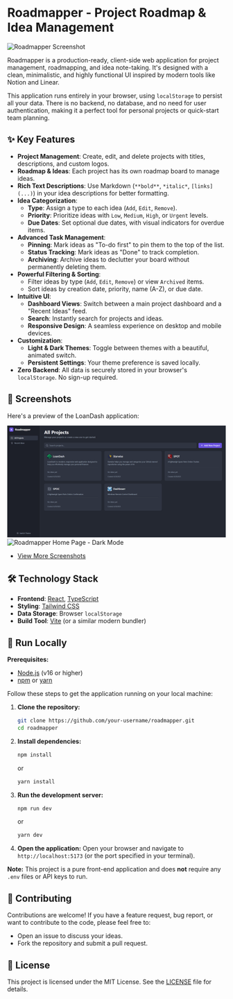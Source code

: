 # Roadmapper - Project Roadmap & Idea Management

![Roadmapper Screenshot](https://i.imgur.com/u74Yg4m.png)

Roadmapper is a production-ready, client-side web application for project management, roadmapping, and idea note-taking. It's designed with a clean, minimalistic, and highly functional UI inspired by modern tools like Notion and Linear.

This application runs entirely in your browser, using `localStorage` to persist all your data. There is no backend, no database, and no need for user authentication, making it a perfect tool for personal projects or quick-start team planning.

## ✨ Key Features

- **Project Management**: Create, edit, and delete projects with titles, descriptions, and custom logos.
- **Roadmap & Ideas**: Each project has its own roadmap board to manage ideas.
- **Rich Text Descriptions**: Use Markdown (`**bold**`, `*italic*`, `[links](...)`) in your idea descriptions for better formatting.
- **Idea Categorization**:
  - **Type**: Assign a type to each idea (`Add`, `Edit`, `Remove`).
  - **Priority**: Prioritize ideas with `Low`, `Medium`, `High`, or `Urgent` levels.
  - **Due Dates**: Set optional due dates, with visual indicators for overdue items.
- **Advanced Task Management**:
  - **Pinning**: Mark ideas as "To-do first" to pin them to the top of the list.
  - **Status Tracking**: Mark ideas as "Done" to track completion.
  - **Archiving**: Archive ideas to declutter your board without permanently deleting them.
- **Powerful Filtering & Sorting**:
  - Filter ideas by type (`Add`, `Edit`, `Remove`) or view `Archived` items.
  - Sort ideas by creation date, priority, name (A-Z), or due date.
- **Intuitive UI**:
  - **Dashboard Views**: Switch between a main project dashboard and a "Recent Ideas" feed.
  - **Search**: Instantly search for projects and ideas.
  - **Responsive Design**: A seamless experience on desktop and mobile devices.
- **Customization**:
  - **Light & Dark Themes**: Toggle between themes with a beautiful, animated switch.
  - **Persistent Settings**: Your theme preference is saved locally.
- **Zero Backend**: All data is securely stored in your browser's `localStorage`. No sign-up required.

## 📸 Screenshots

Here's a preview of the LoanDash application:

![Roadmapper Home Page - Dark Mode](https://raw.githubusercontent.com/hamzamix/Roadmapper/refs/heads/main/Screenshots/projects.png)
![Roadmapper Home Page - Dark Mode](https://raw.githubusercontent.com/hamzamix/Roadmapper/refs/heads/main/Screenshots/projects-ideas.png)

* [View More Screenshots](https://github.com/hamzamix/Roadmapper/tree/main/Screenshots)


## 🛠️ Technology Stack

- **Frontend**: [React](https://reactjs.org/), [TypeScript](https://www.typescriptlang.org/)
- **Styling**: [Tailwind CSS](https://tailwindcss.com/)
- **Data Storage**: Browser `localStorage`
- **Build Tool**: [Vite](https://vitejs.dev/) (or a similar modern bundler)

## 🚀 Run Locally

**Prerequisites:**
- [Node.js](https://nodejs.org/) (v16 or higher)
- [npm](https://www.npmjs.com/) or [yarn](https://yarnpkg.com/)

Follow these steps to get the application running on your local machine:

1.  **Clone the repository:**
    ```bash
    git clone https://github.com/your-username/roadmapper.git
    cd roadmapper
    ```

2.  **Install dependencies:**
    ```bash
    npm install
    ```
    or
    ```bash
    yarn install
    ```

3.  **Run the development server:**
    ```bash
    npm run dev
    ```
    or
    ```bash
    yarn dev
    ```

4.  **Open the application:**
    Open your browser and navigate to `http://localhost:5173` (or the port specified in your terminal).

**Note:** This project is a pure front-end application and does **not** require any `.env` files or API keys to run.

## 🤝 Contributing

Contributions are welcome! If you have a feature request, bug report, or want to contribute to the code, please feel free to:

-   Open an issue to discuss your ideas.
-   Fork the repository and submit a pull request.

## 📄 License

This project is licensed under the MIT License. See the [LICENSE](LICENSE) file for details.
